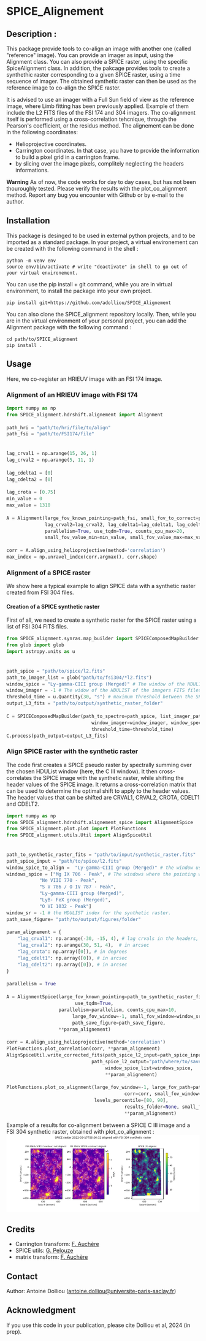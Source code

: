 # SPICE_Alignement

## Description :

This package provide tools to co-align an image with another one (called "reference" image).  You can provide an imager as input, using the Alignment class. You can also provide a SPICE raster, using the specific SpiceAlignment class. 
In addition, the pakcage provides tools to create a synthethic raster corresponding to a given SPICE raster, using a time sequence of imager. The obtained synthetic raster can then be used as the reference image to co-align the SPICE raster.

It is advised to use an imager with a Full Sun field of view as the reference image, where Limb fitting has been previously applied. Example of them include 
the L2 FITS files of the FSI 174 and 304 imagers. 
The co-alignment itself is performed using a cross-correlation tehcnique, through the Pearson's coefficient, or the residus method. The alignement can be done in the following coordinates: 

- Helioprojective coordinates.
- Carrington coordinates. In that case, you have to provide the information to build a pixel grid in a carrington frame.
- by slicing over the image pixels, complitely neglecting the headers informations.

**Warning** As of now, the code works for day to day cases, but has not been thouroughly tested. Please verify the results with the plot_co_alignment method.
Report any bug you encounter with Github or by e-mail to the author. 

## Installation
This package is desinged to be used in external python projects, and to be imported as a standard package.
In your project, a virtual environement can be created with the following command in the shell :
```shell
python -m venv env
source env/bin/activate # write "deactivate" in shell to go out of your virtual environement. 
```

You can use the pip install + git command, while you are in virtual environment, to install the package into your own project.

```shell
pip install git+https://github.com/adolliou/SPICE_Alignement
```
You can also clone the SPICE_alignment repository locally. Then, while you are in the virtual environment of your personal project, you can add the Alignment package with the following command :

```shell
cd path/to/SPICE_alignment
pip install .
```



## Usage

Here, we co-register an HRIEUV image with an FSI 174 image.

### Alignment of an HRIEUV image with FSI 174
```python
import numpy as np
from SPICE_alignment.hdrshift.alignement import Alignment

path_hri = "path/to/hri/file/to/align"
path_fsi = "path/to/FSI174/file"


lag_crval1 = np.arange(15, 26, 1)
lag_crval2 = np.arange(5, 11, 1)

lag_cdelta1 = [0]
lag_cdelta2 = [0]

lag_crota = [0.75]
min_value = 0
max_value = 1310

A = Alignment(large_fov_known_pointing=path_fsi, small_fov_to_correct=path_hri, lag_crval1=lag_crval1,
              lag_crval2=lag_crval2, lag_cdelta1=lag_cdelta1, lag_cdelta2=lag_cdelta2, lag_crota=lag_crota,
              parallelism=True, use_tqdm=True, counts_cpu_max=20,
              small_fov_value_min=min_value, small_fov_value_max=max_value, )

corr = A.align_using_helioprojective(method='correlation')
max_index = np.unravel_index(corr.argmax(), corr.shape)

```


### Alignment of a SPICE raster  

We show here a typical example to align SPICE data with a synthetic raster created from FSI 304 files. 

####  Creation of a SPICE synthetic raster 
First of all, we need to create a synthetic raster for the SPICE raster using a list of FSI 304 FITS files.
```python
from SPICE_alignment.synras.map_builder import SPICEComposedMapBuilder
from glob import glob
import astropy.units as u


path_spice = "path/to/spice/l2.fits"
path_to_imager_list = glob("path/to/fsi304/*l2.fits")
window_spice = "Ly-gamma-CIII group (Merged)" # The window of the HDULIST for the SPICE FITS file. 
window_imager = -1 # The widow of the HDULIST of the imagers FITS files
threshold_time = u.Quantity(30, "s") # maximum threshold between the SPICE acquisition time, and the closest FSI 304 image. If the code can't any FSI below the threshold, it returns an error 
output_L3_fits = "path/to/output/synthetic_raster_folder"

C = SPICEComposedMapBuilder(path_to_spectro=path_spice, list_imager_paths=path_to_imager_list,
                               window_imager=window_imager, window_spectro=window_spice,
                               threshold_time=threshold_time)
C.process(path_output=output_L3_fits)
```
### Align SPICE raster with the synthetic raster

The code first creates a SPICE pseudo raster by spectrally summing over the chosen HDUList window (here, the C III window). It then cross-correlates the SPICE image with the synthetic raster, while shifting the header values of the SPICE image.
It returns a cross-correlation matrix that can be used to determine the optimal shift to apply to the header values.
The header values that can be shifted are CRVAL1, CRVAL2, CROTA, CDELT1  and CDELT2.

```python
import numpy as np
from SPICE_alignment.hdrshift.alignement_spice import AlignmentSpice
from SPICE_alignment.plot.plot import PlotFunctions
from SPICE_alignment.utils.Util import AlignSpiceUtil


path_to_synthetic_raster_fits = "path/to/input/synthetic_raster.fits"
path_spice_input = "path/to/spice/l2.fits"
window_spice_to_align =  "Ly-gamma-CIII group (Merged)" # the window used for the co-alignment, here the one which includes the C III line.
windows_spice = ["Mg IX 706 - Peak", # The windows where the pointing will be corrected. It is adviced to correct the shift in all of the spectral windows. 
            "Ne VIII 770 - Peak",
            "S V 786 / O IV 787 - Peak",
            "Ly-gamma-CIII group (Merged)",
            "LyB- FeX group (Merged)",
            "O VI 1032 - Peak"] 
window_sr = -1 # the HDULIST index for the synthetic raster. 
path_save_figure= "path/to/output/figures/folder"

param_alignement = {
    "lag_crval1": np.arange(-30, -15, 4), # lag crvals in the headers, in arcsec
    "lag_crval2": np.arange(30, 51, 4),  # in arcsec
    "lag_crota": np.array([0]), # in degrees
    "lag_cdelt1": np.array([0]), # in arcsec
    "lag_cdelt2": np.array([0]), # in arcsec
}

parallelism = True

A = AlignmentSpice(large_fov_known_pointing=path_to_synthetic_raster_fits, small_fov_to_correct=path_spice_input,
                         use_tqdm=True,
                   parallelism=parallelism, counts_cpu_max=10,
                        large_fov_window=-1, small_fov_window=window_sr,
                        path_save_figure=path_save_figure,
                   **param_alignement)

corr = A.align_using_helioprojective(method='correlation')
PlotFunctions.plot_correlation(corr, **param_alignement)
AlignSpiceUtil.write_corrected_fits(path_spice_l2_input=path_spice_input, 
                               path_spice_l2_output="path/where/to/save/corrected/fits", corr=corr,
                                    window_spice_list=windows_spice, 
                                    **param_alignement)

PlotFunctions.plot_co_alignment(large_fov_window=-1, large_fov_path=path_to_synthetic_raster_fits,
                                           corr=corr, small_fov_window= window_spice_to_align, 
                                levels_percentile=[80, 90], 
                                           results_folder=None, small_fov_path=path_spice_input, show=True,
                                           **param_alignement)


```
Example of a results for co-alignment between a SPICE C III image and a FSI 304 synthetic raster, obtained with plot_co_alignment :
![Example of a results for co-alignment between SPICE and FSI 304, from plot_spice_co_alignement](co_alignment_SPICE_FSI.png)


## Credits

- Carrington transform: [F. Auchère](https://github.com/frederic-auchere)
- SPICE utils: [G. Pelouze](https://github.com/gpelouze)
- matrix transform: [F. Auchère](https://github.com/frederic-auchere)

## Contact

Author: Antoine Dolliou (antoine.dolliou@universite-paris-saclay.fr)

## Acknowledgment

If you use this code in your publication, please cite Dolliou et al, 2024 (in prep). 